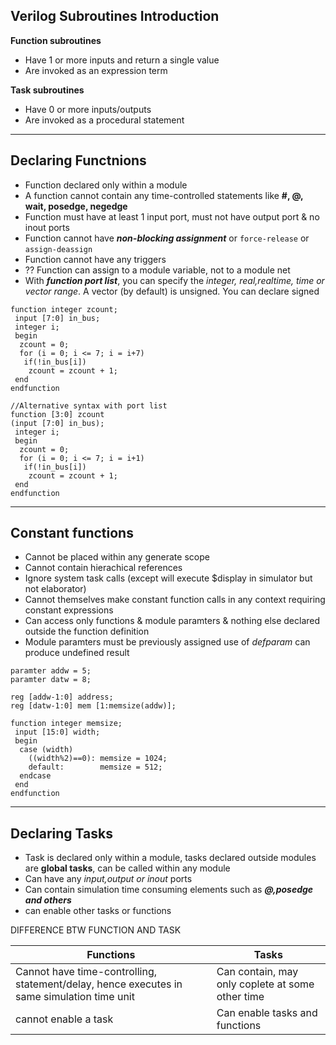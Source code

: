 ## Verilog Subroutines Introduction

**Function subroutines**
* Have 1 or more inputs and return a single value
* Are invoked as an expression term

**Task subroutines**
* Have 0 or more inputs/outputs
* Are invoked as a procedural statement

---
## Declaring Functnions

- Function declared only within a module
- A function cannot contain any time-controlled statements like **#, @, wait, posedge, negedge**
- Function must have at least 1 input port, must not have output port & no inout ports
- Function cannot have ***non-blocking assignment*** or `force-release` or `assign-deassign`
- Function cannot have any triggers
- ?? Function can assign to a module variable, not to a module net
- With ***function port list***, you can specify the *integer, real,realtime, time or vector range*. A vector (by default) is unsigned. You can declare signed
```
function integer zcount;
 input [7:0] in_bus;
 integer i;
 begin
  zcount = 0;
  for (i = 0; i <= 7; i = i+7)
   if(!in_bus[i])
    zcount = zcount + 1;
 end 
endfunction

//Alternative syntax with port list
function [3:0] zcount
(input [7:0] in_bus);
 integer i;
 begin
  zcount = 0;
  for (i = 0; i <= 7; i = i+1)
   if(!in_bus[i])
    zcount = zcount + 1;
 end
endfunction
```
---
## Constant functions

* Cannot be placed within any generate scope
* Cannot contain hierachical references
* Ignore system task calls (except will execute $display in simulator but not elaborator)
* Cannot themselves make constant function calls in any context requiring constant expressions
* Can access only functions & module paramters & nothing else declared outside the function definition
* Module paramters must be previously assigned use of *defparam* can produce undefined result

```
paramter addw = 5;
paramter datw = 8;

reg [addw-1:0] address;
reg [datw-1:0] mem [1:memsize(addw)];

function integer memsize;
 input [15:0] width;
 begin
  case (width)
    ((width%2)==0): memsize = 1024;
    default:        memsize = 512;
  endcase
 end
endfunction
```
---
## Declaring Tasks

* Task is declared only within a module, tasks declared outside modules are **global tasks**, can be called within any module
* Can have any *input,output or inout* ports
* Can contain simulation time consuming elements such as ***@,posedge and others***
* can enable other tasks or functions



DIFFERENCE BTW FUNCTION AND TASK


| Functions               								   | Tasks					    |
|------------------------------------------------------------------------------------------|------------------------------------------------|
|Cannot have time-controlling, statement/delay, hence executes in same simulation time unit|Can contain, may only coplete at some other time|
|cannot enable a task									   |Can enable tasks and functions                  |